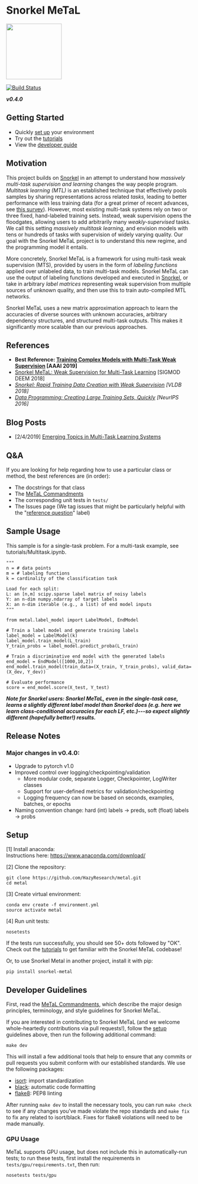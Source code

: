 # Snorkel MeTaL

<img src="assets/logo_01.png" width="150"/>

[![Build Status](https://travis-ci.com/HazyResearch/metal.svg?branch=master)](https://travis-ci.com/HazyResearch/metal)

**_v0.4.0_**

## Getting Started
* Quickly [set up](#setup) your environment
* Try out the [tutorials](tutorials/)
* View the [developer guide](#developer-guidelines)

## Motivation
This project builds on [Snorkel](snorkel.stanford.edu) in an attempt to understand how _massively multi-task supervision and learning_ changes the way people program.
_Multitask learning (MTL)_ is an established technique that effectively pools samples by sharing representations across related _tasks_, leading to better performance with less training data (for a great primer of recent advances, see [this survey](https://arxiv.org/abs/1706.05098)).
However, most existing multi-task systems rely on two or three fixed, hand-labeled training sets.
Instead, weak supervision opens the floodgates, allowing users to add arbitrarily many _weakly-supervised_ tasks.
We call this setting _massively multitask learning_, and envision models with tens or hundreds of tasks with supervision of widely varying quality.
Our goal with the Snorkel MeTaL project is to understand this new regime, and the programming model it entails.

More concretely, Snorkel MeTaL is a framework for using multi-task weak supervision (MTS), provided by users in the form of _labeling functions_ applied over unlabeled data, to train multi-task models.
Snorkel MeTaL can use the output of labeling functions developed and executed in [Snorkel](snorkel.stanford.edu), or take in arbitrary _label matrices_ representing weak supervision from multiple sources of unknown quality, and then use this to train auto-compiled MTL networks.

Snorkel MeTaL uses a new matrix approximation approach to learn the accuracies of diverse sources with unknown accuracies, arbitrary dependency structures, and structured multi-task outputs.
This makes it significantly more scalable than our previous approaches.

## References
* **Best Reference: [Training Complex Models with Multi-Task Weak Supervision](https://arxiv.org/abs/1810.02840) [AAAI 2019]**
* [Snorkel MeTaL: Weak Supervision for Multi-Task Learning](https://ajratner.github.io/assets/papers/deem-metal-prototype.pdf) [SIGMOD DEEM 2018]
* _[Snorkel: Rapid Training Data Creation with Weak Supervision](https://arxiv.org/abs/1711.10160) [VLDB 2018]_
* _[Data Programming: Creating Large Training Sets, Quickly](https://arxiv.org/abs/1605.07723) [NeurIPS 2016]_

## Blog Posts
* [2/4/2019] [Emerging Topics in Multi-Task Learning Systems](https://hazyresearch.github.io/snorkel/blog/mtl_systems.html)

## Q&A
If you are looking for help regarding how to use a particular class or method, the best references are (in order):

*  The docstrings for that class
*  The [MeTaL Commandments](https://github.com/HazyResearch/metal/blob/master/docs/metal_commandments.md)
*  The corresponding unit tests in `tests/`
*  The Issues page (We tag issues that might be particularly helpful with the "[reference question](https://github.com/HazyResearch/metal/issues?utf8=%E2%9C%93&q=is%3Aissue+label%3A%22reference+question%22)" label)

## Sample Usage
This sample is for a single-task problem. 
For a multi-task example, see tutorials/Multitask.ipynb.

```
"""
n = # data points
m = # labeling functions
k = cardinality of the classification task

Load for each split: 
L: an [n,m] scipy.sparse label matrix of noisy labels
Y: an n-dim numpy.ndarray of target labels
X: an n-dim iterable (e.g., a list) of end model inputs
"""

from metal.label_model import LabelModel, EndModel

# Train a label model and generate training labels
label_model = LabelModel(k)
label_model.train_model(L_train)
Y_train_probs = label_model.predict_proba(L_train)

# Train a discriminative end model with the generated labels
end_model = EndModel([1000,10,2])
end_model.train_model(train_data=(X_train, Y_train_probs), valid_data=(X_dev, Y_dev))

# Evaluate performance
score = end_model.score(X_test, Y_test)
```

**_Note for Snorkel users: Snorkel MeTaL, even in the single-task case, learns a slightly different label model than Snorkel does (e.g. here we learn class-conditional accuracies for each LF, etc.)---so expect slightly different (hopefully better!) results._**

## Release Notes
### Major changes in v0.4.0:
* Upgrade to pytorch v1.0
* Improved control over logging/checkpointing/validation
    * More modular code, separate Logger, Checkpointer, LogWriter classes
    * Support for user-defined metrics for validation/checkpointing
    * Logging frequency can now be based on seconds, examples, batches, or epochs
* Naming convention change: hard (int) labels -> preds, soft (float) labels -> probs


## Setup
[1] Install anaconda:  
Instructions here: https://www.anaconda.com/download/

[2] Clone the repository:
```
git clone https://github.com/HazyResearch/metal.git
cd metal
```

[3] Create virtual environment:
```
conda env create -f environment.yml
source activate metal
```

[4] Run unit tests:
```
nosetests
```
If the tests run successfully, you should see 50+ dots followed by "OK".  
Check out the [tutorials](tutorials/) to get familiar with the Snorkel MeTaL codebase!

Or, to use Snorkel Metal in another project, install it with pip:
```
pip install snorkel-metal
```

## Developer Guidelines
First, read the [MeTaL Commandments](https://github.com/HazyResearch/metal/blob/master/docs/metal_commandments.md), which describe the major design principles, terminology, and style guidelines for Snorkel MeTaL.

If you are interested in contributing to Snorkel MeTaL (and we welcome whole-heartedly contributions via pull requests!), follow the [setup](#setup) guidelines above, then run the following additional command:
```
make dev
```
This will install a few additional tools that help to ensure that any commits or pull requests you submit conform with our established standards. We use the following packages:
* [isort](https://github.com/timothycrosley/isort): import standardization
* [black](https://github.com/ambv/black): automatic code formatting
* [flake8](http://flake8.pycqa.org/en/latest/): PEP8 linting

After running `make dev` to install the necessary tools, you can run `make check` to see if any changes you've made violate the repo standards and `make fix` to fix any related to isort/black. Fixes for flake8 violations will need to be made manually.

### GPU Usage
MeTaL supports GPU usage, but does not include this in automatically-run tests; to run these tests, first install the requirements in `tests/gpu/requirements.txt`, then run:
```
nosetests tests/gpu
```
